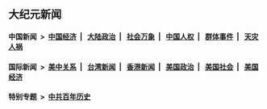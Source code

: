 ## 大纪元新闻

#### 中国新闻 &nbsp;>&nbsp; [中国经济](indexes/ncid283/README.md?05220845) &nbsp;| &nbsp; [大陆政治](indexes/ncid277/README.md?05220845) &nbsp;| &nbsp; [社会万象](indexes/ncid282/README.md?05220845) &nbsp;| &nbsp; [中国人权](indexes/ncid278/README.md?05220845) &nbsp;| &nbsp; [群体事件](indexes/ncid279/README.md?05220845) &nbsp;| &nbsp; [天灾人祸](indexes/ncid280/README.md?05220845)

#### 国际新闻 &nbsp;>&nbsp; [美中关系](indexes/nf1412576/README.md?05220845) &nbsp;| &nbsp; [台湾新闻](indexes/ncid1349361/README.md?05220845) &nbsp;| &nbsp; [香港新闻](indexes/ncid1349362/README.md?05220845) &nbsp;| &nbsp; [美国政治](indexes/ncid1078159/README.md?05220845) &nbsp;| &nbsp; [美国社会](indexes/ncid1078160/README.md?05220845) &nbsp;| &nbsp; [美国经济](indexes/ncid1078158/README.md?05220845)

#### 特别专题 &nbsp;>&nbsp; [中共百年历史](https://github.com/epoch-news/epoch-special/blob/master/README.md?05220845)  
